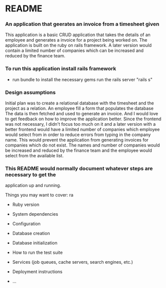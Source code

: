 # README

### An application that geerates an invoice from a timesheet given

This application is a basic CRUD application that takes the details of an employee and generates a invoice for a
project being worked on. The application is built on the ruby on rails framework. A later version would contain a limited number of companies which can be increased and reduced by the finance team.

### To run this application install rails framework

- run bundle to install the necessary gems
  run the rails server "rails s"

### Design assumptions

Initial plan was to create a relational database with the timesheet and the project as a relation. An employee fill a form that populates the database
The data is then fetched and used to generate an invoice. And I would love to get feedback on how to improve the application better.
Since the frontend was not necessary, I didn't focus too much on it and a later version with a better frontend would have a limited number of companies which 
employee would select from in order to reduce errors from typing in the company name. This would prevent the application from generating invoices for companies
which do not exist. The names and number of companies would be increased and reduced by the finance team and the employee would select from the available list.


### This README would normally document whatever steps are necessary to get the
application up and running.

Things you may want to cover:
ra

- Ruby version

- System dependencies

- Configuration

- Database creation

- Database initialization

- How to run the test suite

- Services (job queues, cache servers, search engines, etc.)

- Deployment instructions

- ...

